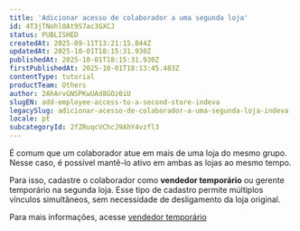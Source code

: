 ```yaml
---
title: 'Adicionar acesso de colaborador a uma segunda loja'
id: 4T3jTNohl0At9S7ac3GXCJ
status: PUBLISHED
createdAt: 2025-09-11T13:21:15.844Z
updatedAt: 2025-10-01T18:15:31.930Z
publishedAt: 2025-10-01T18:15:31.930Z
firstPublishedAt: 2025-10-01T18:13:45.483Z
contentType: tutorial
productTeam: Others
author: 2AhArvGNSPKwUAd8GOz0iU
slugEN: add-employee-access-to-a-second-store-indeva
legacySlug: adicionar-acesso-de-colaborador-a-uma-segunda-loja-indeva
locale: pt
subcategoryId: 2fZRuqcVChcJ9AhY4vzfl3
---
```


É comum que um colaborador atue em mais de uma loja do mesmo grupo. Nesse caso, é possível mantê-lo ativo em ambas as lojas ao mesmo tempo.

Para isso, cadastre o colaborador como **vendedor temporário** ou gerente temporário na segunda loja. Esse tipo de cadastro permite múltiplos vínculos simultâneos, sem necessidade de desligamento da loja original.

Para mais informações, acesse [vendedor temporário](/pt/tutorial/vendedor-temporario--1D0znuLfmKpcuYGp29qrEX)
